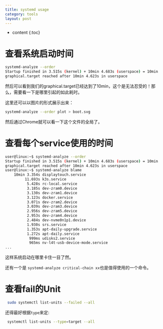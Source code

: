 ```yaml
---
title: systemd usage
category: tools
layout: post
---
```

* content
{:toc}

# 查看系统启动时间

```bash
systemd-analyze --order
Startup finished in 3.515s (kernel) + 10min 4.683s (userspace) = 10min 8.198s
graphical.target reached after 10min 4.623s in userspace
```

然后可以看到我们的graphical.target已经达到了10min，这个是无法忍受的！那么，需要看一下是哪里引起的如此耗时。

这里还可以以图片的形式展示出来：
```bash
systemd-analyze --order plot > boot.svg
```

然后通过Chrome就可以看一下这个文件的全局了。

# 查看每个service使用的时间

```bash
user@linux:~$ systemd-analyze --order
Startup finished in 3.515s (kernel) + 10min 4.683s (userspace) = 10min 8.198s
graphical.target reached after 10min 4.623s in userspace
user@linux:~$ systemd-analyze blame
    10min 3.354s displaytouch.service
         11.693s k3s.service
          5.428s rc-local.service
          3.185s dev-zram0.device
          3.130s dev-zram1.device
          3.123s docker.service
          3.071s dev-zram2.device
          3.039s dev-zram3.device
          2.956s dev-zram5.device
          2.953s dev-zram4.device
          2.484s dev-nvme0n1p1.device
          1.930s srs.service
          1.353s apt-daily-upgrade.service
          1.272s apt-daily.service
           999ms udisks2.service
           965ms nv-l4t-usb-device-mode.service
...
```
这样系统启动在哪里卡住一目了然。

还有一个是 `systemd-analyze critical-chain xx`也是值得使用的一个命令。

# 查看fail的Unit

```bash
 sudo systemctl list-units --failed --all
```

还得最好根据`type`来定:

```bash
 systemctl list-units --type=target --all
```
